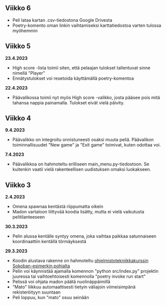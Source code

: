 ## Viikko 6

- Peli lataa kartan .csv-tiedostona Google Drivesta
- Poetry-komento oman linkin vaihtamiseksi karttatiedostoa varten tulossa myöhemmin

## Viikko 5

**23.4.2023**

- High score -lista toimii siten, että pelaajan tulokset tallentuvat sinne nimellä "Player"
- Ennätystulokset voi resetoida käyttämällä poetry-komentoa

**22.4.2023**

- Päävalikossa toimii nyt myös High score -valikko, josta pääsee pois mitä tahansa nappia painamalla. Tulokset eivät vielä päivity.

## Viikko 4

**9.4.2023**

- Päävalikko on integroitu onnistuneesti osaksi muuta peliä. Päävalikon toiminnallisuudet "New game" ja "Exit game" toimivat, kuten odottaa voi.

**7.4.2023**

- Päävalikkoa on hahmoteltu erilliseen main_menu.py-tiedostoon. Se kuitenkin vaatii vielä rakenteellisen uudistuksen omaksi luokakseen.

## Viikko 3

**2.4.2023**

- Omena spawnaa kentästä riippumatta oikein
- Madon vartaloon liittyvää koodia lisätty, mutta ei vielä vaikutusta pelitilanteeseen

**30.3.2023**

- Pelin alussa kentälle syntyy omena, joka vaihtaa paikkaa satunnaiseen koordinaattiin kentällä törmäyksestä

**29.3.2023**

- Koodin alustava rakenne on hahmoteltu [ohjelmistotekniikkakurssin Sokoban-esimerkin pohjalta](https://github.com/ohjelmistotekniikka-hy/pygame-sokoban)
- Pelin voi käynnistää ajamalla komennon "python src/index.py" projektin juuressa tai vaihtoehtoisesti komennolla "poetry invoke run start"
- Pelissä voi ohjata madon päätä nuolinäppäimillä
- "Mato" liikkuu automaattisesti tietyin väliajoin viimeisimpänä rekisteröityyn suuntaan
- Peli loppuu, kun "mato" osuu seinään
